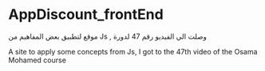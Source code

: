 # AppDiscount_frontEnd
موقع لتطبيق بعض المفاهيم من Js , وصلت الي الفيديو رقم 47 لدورة

A site to apply some concepts from Js, I got to the 47th video of the Osama Mohamed course
